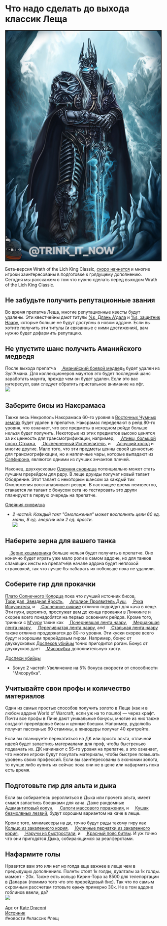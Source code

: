 # Что надо сделать до выхода классик Леща

<html>
<center>
<img src=https://raw.githubusercontent.com/MagicalCow/TrinkIT-News/main/Sources/Assets/WH326926/WH326926-1.jpg float=center border=2>
</center>  
</html>

Бета-версия Wrath of the Lich King Classic, <a href="https://t.me/trink_it_now/6106">скоро начнется</a> и многие игроки заинтересованы в подготовке к грядущему дополнению. Сегодня мы расскажем о том что нужно сделать перед выходом Wrath of the Lich King Classic.

## Не забудьте получить репутационные звания
Во время препатча Леща, многие репутационные квесты будут удалены. Эти квестчейны дают титулы [%s, Длань А'дала](https://ru.wowhead.com/title=64/длань-адала) и [%s, защитник Наару](https://ru.wowhead.com/title=53/защитник-наару), которые больше не будут доступны в новом аддоне. Если вы хотите получить эти титулы (и связанные с ними достижения), вам нужно будет дофармить репутацию.

## Не упустите шанс получить Аманийского медведя
После выхода препатча <a href="https://ru.tbc.wowhead.com/item=33809/аманийский-боевой-медведь"><img src="https://wow.zamimg.com/images/wow/icons/tiny/ability_druid_challangingroar.gif" align="bottom" width="13" height="13"/> Аманийский боевой медведь</a> будет удален из Зул'Амана. Для коллекционеров маунтов это будет последний шанс заработать маунта, прежде чем он будет удален. Если это вас интересует, вам следует обратить пристальное внимание на лфг.  
![](https://wow.zamimg.com/uploads/blog/images/27781.jpg?maxHeight=675&maxWidth=1200)

## Заберите бисы из Наксрамаса
Также весь Некрополь Наксрамаса 60-го уровня в <a href="https://ru.tbc.wowhead.com/zone=139/восточные-чумные-земли">Восточных Чумных землях</a> будет удален в препатче. Наксрамас переделают в рейд 80-го уровня, что означает, что все предметы в исходном рейде больше нельзя будет получить. Некоторые из этих предметов высоко ценятся за их ценность для трансмогрификации, например, <a href="https://ru.tbc.wowhead.com/item=22589/атиеш-большой-посох-стража"><img src="https://wow.zamimg.com/images/wow/icons/tiny/inv_staff_medivh.gif" align="bottom" width="13" height="13"/> Атиеш, большой посох Стража</a>, <a href="https://ru.tbc.wowhead.com/item=22691/оскверненный-испепелитель"><img src="https://wow.zamimg.com/images/wow/icons/tiny/inv_sword_2h_ashbringercorrupt.gif" align="bottom" width="13" height="13"/> Оскверненный Испепелитель</a>, и <a href="https://ru.tbc.wowhead.com/item=23577/алчущий-холод"><img src="https://wow.zamimg.com/images/wow/icons/tiny/inv_sword_62.gif" align="bottom" width="13" height="13"/> Алчущий холод</a> и многие другие. Мало того, что эти предметы ценны своей ценностью для трансмогрификации, но и наплечные чары, которые выпадают из <a href="https://ru.tbc.wowhead.com/npc=15989/сапфирон">Сапфирона</a>, являются одними из лучших энчантов плечей.

Наконец, двухкусковые <a href="https://ru.tbc.wowhead.com/item-set=521/одеяния-сновидца">Одеяния сновидца</a> потенциально может стать лучшим пререйдом для рдру. В леще друиды получат новый талант Ободрение. Этот талант с некоторым шансом за каждый тик Омоложения восстанавливает ресурс. В настоящее время неизвестно, стакается ли талант с бонусом сета но тестировать это друли планируют в первую очередь на препатче.

<a href="https://ru.tbc.wowhead.com/item-set=521/одеяния-сновидца">Одеяния сновидца</a>  
- *2 частей: Каждый такт "Омоложения" может восполнить цели 60 ед. маны, 8 ед. энергии или 2 ед. ярости.*  
![](https://wow.zamimg.com/uploads/blog/images/27774.png)

## Наберите зерна для вашего танка
<a href="https://ru.tbc.wowhead.com/item=22797/зерно-кошмарника"><img src="https://wow.zamimg.com/images/wow/icons/tiny/inv_misc_herb_nightmareseed.gif" align="bottom" width="13" height="13"/> Зерно кошмарника</a> больше нельзя будет получить в препатче. Оно конечно будет играть уже мало роли в самом аддоне, но для танков спамящих инсты на препатче\в начале аддона будет неплохой страховкой, так что лучше бы набарать их побольше пока не удалили.

## Соберите гир для прокачки
<a href="https://ru.tbc.wowhead.com/zone=4075/плато-солнечного-колодца">Плато Солнечного Колодца</a> пока что лучший источник бисов, <a href="https://ru.tbc.wowhead.com/item=34334/торидал-звездная-ярость"><img src="https://wow.zamimg.com/images/wow/icons/tiny/inv_weapon_bow_39.gif" align="bottom" width="13" height="13"/> Тори'дал, Звездная Ярость</a>, <a href="https://ru.tbc.wowhead.com/item=34247/аполион-проявитель-душ"><img src="https://wow.zamimg.com/images/wow/icons/tiny/inv_sword_116.gif" align="bottom" width="13" height="13"/> Аполион Проявитель Душ</a>, <a href="https://ru.tbc.wowhead.com/item=34331/рука-искусителя"><img src="https://wow.zamimg.com/images/wow/icons/tiny/inv_weapon_hand_15.gif" align="bottom" width="13" height="13"/> Рука Искусителя</a>, и <a href="https://ru.tbc.wowhead.com/item=34336/солнечное-сияние"><img src="https://wow.zamimg.com/images/wow/icons/tiny/inv_weapon_shortblade_73.gif" align="bottom" width="13" height="13"/> Солнечное сияние</a> отлично подойдут для кача в леще. Эти пухи, вероятно, прослужат вам до конца прокачки в Личкинге и скорее всего понадобятся на первых освоениях рейдов. Кроме того, триньки с  [М'ууру](https://ru.tbc.wowhead.com/npc=25741/мууру) такие как <a href="https://ru.tbc.wowhead.com/item=34427/почерневшая-лента-наару"><img src="https://wow.zamimg.com/images/wow/icons/tiny/inv_jewelry_talisman_16.gif" align="bottom" width="13" height="13"/> Почерневшая лента наару</a>, <a href="https://ru.tbc.wowhead.com/item=34430/мерцающая-лента-наару"><img src="https://wow.zamimg.com/images/wow/icons/tiny/inv_jewelry_talisman_17.gif" align="bottom" width="13" height="13"/> Мерцающая лента наару</a>, <a href="https://ru.tbc.wowhead.com/item=34429/переливчатая-лента-наару"><img src="https://wow.zamimg.com/images/wow/icons/tiny/inv_jewelry_talisman_15.gif" align="bottom" width="13" height="13"/> Переливчатая лента наару</a>, and <a href="https://ru.tbc.wowhead.com/item=34428/стальная-лента-наару"><img src="https://wow.zamimg.com/images/wow/icons/tiny/inv_jewelry_talisman_18.gif" align="bottom" width="13" height="13"/> Стальная лента наару</a> также отлично продержатся до 80-го уровня.
Эти куски скорее всего будут и хорошим пререйдовым гиром. Например, бонус от двухкусковых <a href="https://ru.tbc.wowhead.com/item-set=668/доспехи-убийцы">Доспехов убийцы</a> точно пригодится рогам. Бонус от двухкусков дает <a href="https://ru.tbc.wowhead.com/spell=6774/мясорубка"><img src="https://wow.zamimg.com/images/wow/icons/tiny/ability_rogue_slicedice.gif" align="bottom" width="13" height="13"/> Мясорубка</a> дополнительную хасту.

<a href="https://ru.tbc.wowhead.com/item-set=668/доспехи-убийцы">Доспехи убийцы</a>  
- Бонус 2 частей: Увеличение на 5% бонуса скорости от способности "Мясорубка".

## Учитывайте свои профы и количество материалов
Один из самых простых способов получить золото в Леще (как и в любом аддоне World of Warcraft, если уж на то пошло) — через крафт. Почти все профы в Личе дают уникальные бонусы, многие из них также создают пререйдовые бисы и ценные боешки. Например, рудолюбы получат пассивные 60 стамины, а живодеры получат 40 критрейта.

Если вы планируете перекатиться на ДК или просто альта, отличной идеей будет запастись материалами для проф, чтобы быстренько подкачать их. ДК начинают с 55-го уровня на препатче, а это означает, что многие игроки будут покупать материалы, чтобы быстрее повышать уровень своих профессий. Если вы заинтересованы в экономии золота, то лучше либо купить их сейчас пока они не в цене или нафармить пока есть время.

## Подготовьте гир для альта и дыка
Если вы собираетесь рероллиться в Дыка или прочего альта, имеет смысл запастись боешками для кача. Даже рандомные <a href="https://ru.tbc.wowhead.com/item=23503/адамантитовый-колун"><img src="https://wow.zamimg.com/images/wow/icons/tiny/inv_axe_09.gif" align="bottom" width="13" height="13"/> Адамантитовый колун</a>, <a href="https://ru.tbc.wowhead.com/item=31125/сапоги-массового-поражения"><img src="https://wow.zamimg.com/images/wow/icons/tiny/inv_boots_plate_06.gif" align="bottom" width="13" height="13"/> Сапоги массового поражения</a>, и <a href="https://ru.tbc.wowhead.com/item=31131/кушак-безмолвных-лезвий"><img src="https://wow.zamimg.com/images/wow/icons/tiny/inv_belt_24.gif" align="bottom" width="13" height="13"/> Кушак безмолвных лезвий</a>, будут хорошим вариантом на каче в леще.

Кроме того, минмаксеры на дк, точно будут рады такому гиру как <a href="https://ru.tbc.wowhead.com/item=34361/кольцо-из-закаленного-кория"><img src="https://wow.zamimg.com/images/wow/icons/tiny/inv_jewelry_ring_55.gif" align="bottom" width="13" height="13"/> Кольцо из закаленного кория</a>, <a href="https://ru.tbc.wowhead.com/item=34378/кулачные-перчатки-из-закаленного-кория"><img src="https://wow.zamimg.com/images/wow/icons/tiny/inv_gauntlets_62.gif" align="bottom" width="13" height="13"/> Кулачные перчатки из закаленного кория</a>, <a href="https://ru.tbc.wowhead.com/item=32568/наручи-из-быстростали"><img src="https://wow.zamimg.com/images/wow/icons/tiny/inv_bracer_15.gif" align="bottom" width="13" height="13"/> Наручи из быстростали</a>, и <a href="https://ru.tbc.wowhead.com/item=30032/красный-пояс-битвы"><img src="https://wow.zamimg.com/images/wow/icons/tiny/inv_belt_13.gif" align="bottom" width="13" height="13"/> Красный пояс битвы</a>. И уж точно что они пригодятся Дыка, собирающимся за реалферстами.

## Нафармите голы
Нравится вам это или нет но голда еще важнее в леще чем в предыдущих дополнениях. Полеты стоят 1к голды, дуалталы за 1к голды. мамонт - 20к. Также есть кольцо Кирин-Тора за 8500 для телепортации в Даларан (помимо того что это пререйдовый бис). Так что по самым скромным рассчетам готовьте ~~сраку~~ примерно 30к. Не в том аддоне гоблинов ввели, да?  
![](https://wow.zamimg.com/uploads/blog/images/27777.png)


<a href="https://www.artstation.com/artwork/KaemPB">Арт</a> от <a href="https://www.artstation.com/katedraconi">Kate Draconi</a>  
<a href="https://www.wowhead.com/news/326926">Источник</a>  
#новости #классик #лещ